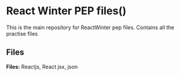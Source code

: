 
# React Winter PEP files()

This is the main repository for ReactWinter pep files. Contains all the practise files


## Files

**Files:** Reactjs, React jsx, json
